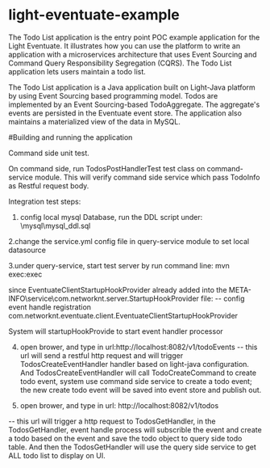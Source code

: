 # light-eventuate-example

The Todo List application is the entry point POC example application for the Light Eventuate. It illustrates how you can use the platform to write an application with a microservices architecture that uses Event Sourcing and Command Query Responsibility Segregation (CQRS). The Todo List application lets users maintain a todo list.

The Todo List application is a Java application built on Light-Java platform by using Event Sourcing based programming model. Todos are implemented by an Event Sourcing-based TodoAggregate. The aggregate's events are persisted in the Eventuate event store. The application also maintains a materialized view of the data in MySQL.

#Building and running the application

Command side unit test.

On command side, run TodosPostHandlerTest test class on command-service module. This will verify command side service which pass TodoInfo as Restful request body.

Integration test steps:

1. config local mysql Database, run the DDL script under: \mysql\mysql_ddl.sql

2.change the service.yml config file in query-service module to set local datasource

3.under query-service, start test server by run command line: mvn exec:exec
 
 since EventuateClientStartupHookProvider already added into the META-INFO\service\com.networknt.server.StartupHookProvider file:
     -- config event handle registration
        com.networknt.eventuate.client.EventuateClientStartupHookProvider
  
 System will startupHookProvide to start event handler processor

4. open brower, and type in url:http://localhost:8082/v1/todoEvents
 -- this url will send a restful http request and will trigger TodosCreateEventHandler handler based on light-java configuration. And TodosCreateEventHandler will call TodoCreateCommand to create todo event, system use command side service to create a todo event; the new create todo event will be saved into event store and publish out.

5. open brower, and type in url: http://localhost:8082/v1/todos
 
  -- this url will trigger a http request to TodosGetHandler, in the TodosGetHandler,   event handle process will subscrible the event and create a todo based on the event and save the todo object to query side todo table. And then the TodosGetHandler will use the query side service to get ALL todo list to display on UI.
  
  

